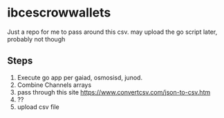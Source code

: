 # ibcescrowwallets

Just a repo for me to pass around this csv. may upload the go script later, probably not though

## Steps

1. Execute go app per gaiad, osmosisd, junod. 
2. Combine Channels arrays
3. pass through this site https://www.convertcsv.com/json-to-csv.htm
4. ??
5. upload csv file
